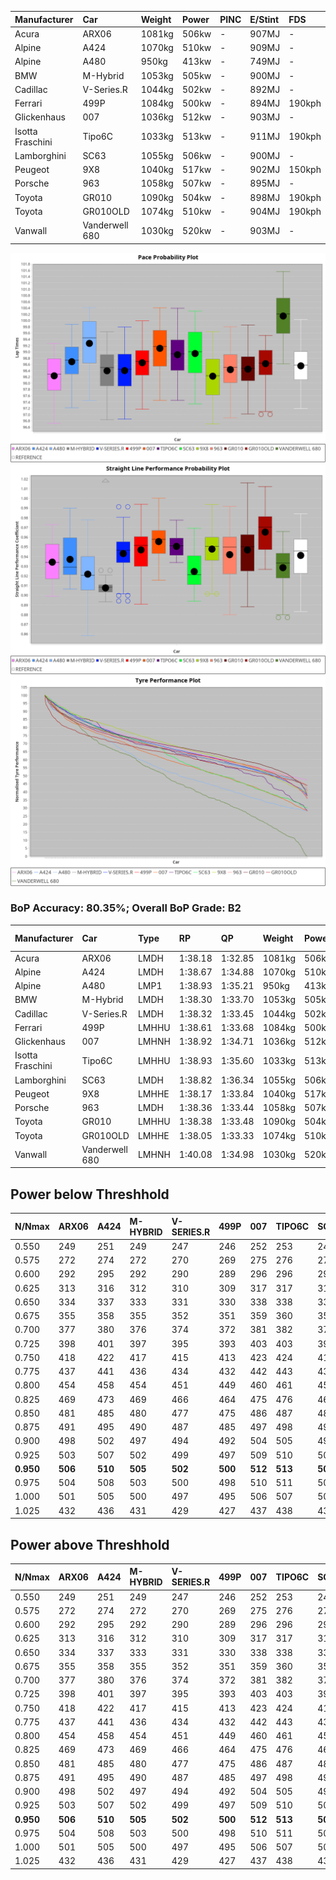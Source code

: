 | Manufacturer     | Car            | Weight | Power | PINC    | E/Stint | FDS     |
|:-|:-|:-|:-|:-|:-|:-|
| Acura            | ARX06          | 1081kg | 506kw |    -    | 907MJ   |    -    |
| Alpine           | A424           | 1070kg | 510kw |    -    | 909MJ   |    -    |
| Alpine           | A480           | 950kg  | 413kw |    -    | 749MJ   |    -    |
| BMW              | M-Hybrid       | 1053kg | 505kw |    -    | 900MJ   |    -    |
| Cadillac         | V-Series.R     | 1044kg | 502kw |    -    | 892MJ   |    -    |
| Ferrari          | 499P           | 1084kg | 500kw |    -    | 894MJ   | 190kph  |
| Glickenhaus      | 007            | 1036kg | 512kw |    -    | 903MJ   |    -    |
| Isotta Fraschini | Tipo6C         | 1033kg | 513kw |    -    | 911MJ   | 190kph  |
| Lamborghini      | SC63           | 1055kg | 506kw |    -    | 900MJ   |    -    |
| Peugeot          | 9X8            | 1040kg | 517kw |    -    | 902MJ   | 150kph  |
| Porsche          | 963            | 1058kg | 507kw |    -    | 895MJ   |    -    |
| Toyota           | GR010          | 1090kg | 504kw |    -    | 898MJ   | 190kph  |
| Toyota           | GR010OLD       | 1074kg | 510kw |    -    | 904MJ   | 190kph  |
| Vanwall          | Vanderwell 680 | 1030kg | 520kw |    -    | 903MJ   |    -    |

![PACECHART](./IMG/ACOMETHOD.png)
![STRAIGHTLINEPERFORMANCECHART](./IMG/ACOMETHOD_sp.png)
![TYREPERFORMANCECHART](./IMG/ACOMETHOD_tw.png)

### BoP Accuracy: 80.35%; Overall BoP Grade: B2
| Manufacturer     | Car            | Type  | RP      | QP      | Weight | Power¹ | Threshhold | PINC    | Power² | E/Stint | AVG Vmax  | FDS     | RDLC | L/Stint | BOP-Grade | Model Accuracy | Model Points | Match%  |
|:-|:-|:-|:-|:-|:-|:-|:-|:-|:-|:-|:-|:-|:-|:-|:-|:-|:-|:-|
| Acura            | ARX06          | LMDH  | 1:38.18 | 1:32.85 | 1081kg | 506kw  | 210.0kph   |    -    | 506kw  |  907MJ  | 308.86kph |    -    | 0.99 | 30      | -D1       | 100.00%        | 995          | 69.55%  |
| Alpine           | A424           | LMDH  | 1:38.67 | 1:34.88 | 1070kg | 510kw  | 210.0kph   |    -    | 510kw  |  909MJ  | 310.34kph |    -    | 1.00 | 30      | +C2       | 100.00%        | 642          | 72.95%  |
| Alpine           | A480           | LMP1  | 1:38.93 | 1:35.21 |  950kg | 413kw  | 210.0kph   |    -    | 413kw  |  749MJ  | 304.56kph |    -    | 0.97 | 28      | ~A1       | 60.26%         | 849          | 100.00% |
| BMW              | M-Hybrid       | LMDH  | 1:38.30 | 1:33.70 | 1053kg | 505kw  | 210.0kph   |    -    | 505kw  |  900MJ  | 306.91kph |    -    | 1.02 | 30      | -B2       | 100.00%        | 1714         | 82.10%  |
| Cadillac         | V-Series.R     | LMDH  | 1:38.32 | 1:33.45 | 1044kg | 502kw  | 210.0kph   |    -    | 502kw  |  892MJ  | 311.35kph |    -    | 1.02 | 30      | -B1       | 98.95%         | 2271         | 86.68%  |
| Ferrari          | 499P           | LMHHU | 1:38.61 | 1:33.68 | 1084kg | 500kw  | 210.0kph   |    -    | 500kw  |  894MJ  | 310.11kph | 190kph  | 1.01 | 30      | ~A1       | 99.93%         | 2718         | 98.52%  |
| Glickenhaus      | 007            | LMHNH | 1:38.92 | 1:34.71 | 1036kg | 512kw  | 210.0kph   |    -    | 512kw  |  903MJ  | 315.47kph |    -    | 0.95 | 30      | ~A1       | 96.34%         | 1634         | 96.16%  |
| Isotta Fraschini | Tipo6C         | LMHHU | 1:38.93 | 1:35.60 | 1033kg | 513kw  | 210.0kph   |    -    | 513kw  |  911MJ  | 314.89kph | 190kph  | 1.07 | 30      | +E1       | 92.36%         | 133          | 59.62%  |
| Lamborghini      | SC63           | LMDH  | 1:38.82 | 1:36.34 | 1055kg | 506kw  | 210.0kph   |    -    | 506kw  |  900MJ  | 308.61kph |    -    | 1.04 | 30      | ~A1       | 96.54%         | 418          | 95.74%  |
| Peugeot          | 9X8            | LMHHE | 1:38.17 | 1:33.84 | 1040kg | 517kw  | 210.0kph   |    -    | 517kw  |  902MJ  | 313.66kph | 150kph  | 1.02 | 30      | -B2       | 88.68%         | 2617         | 83.69%  |
| Porsche          | 963            | LMDH  | 1:38.36 | 1:33.44 | 1058kg | 507kw  | 210.0kph   |    -    | 507kw  |  895MJ  | 311.45kph |    -    | 1.01 | 30      | -B1       | 99.98%         | 6168         | 87.63%  |
| Toyota           | GR010          | LMHHU | 1:38.38 | 1:33.48 | 1090kg | 504kw  | 210.0kph   |    -    | 504kw  |  898MJ  | 310.24kph | 190kph  | 1.00 | 30      | -A2       | 98.53%         | 3557         | 90.09%  |
| Toyota           | GR010OLD       | LMHHE | 1:38.05 | 1:33.33 | 1074kg | 510kw  | 210.0kph   |    -    | 510kw  |  904MJ  | 314.76kph | 190kph  | 1.02 | 30      | -C1       | 92.01%         | 1427         | 75.98%  |
| Vanwall          | Vanderwell 680 | LMHNH | 1:40.08 | 1:34.98 | 1030kg | 520kw  | 210.0kph   |    -    | 520kw  |  903MJ  | 311.39kph |    -    | 1.01 | 30      | +Ω1       | 94.62%         | 633          | 26.26%  |

## Power below Threshhold
| N/Nmax    | ARX06   | A424    | M-HYBRID | V-SERIES.R | 499P    | 007     | TIPO6C  | SC63    | 9X8     | 963     | GR010   | GR010OLD | VANDERWELL 680 | ​     | RPM      | A480    |
|:-|:-|:-|:-|:-|:-|:-|:-|:-|:-|:-|:-|:-|:-|:-|:-|:-|
|  0.550    |  249    |  251    |  249     |  247       |  246    |  252    |  253    |  249    |  255    |  250    |  248    |  251     |  256           |  ​    |   --     |   -     |
|  0.575    |  272    |  274    |  272     |  270       |  269    |  275    |  276    |  272    |  278    |  273    |  271    |  274     |  279           |  ​    |   --     |   -     |
|  0.600    |  292    |  295    |  292     |  290       |  289    |  296    |  296    |  292    |  298    |  293    |  291    |  295     |  300           |  ​    |   --     |   -     |
|  0.625    |  313    |  316    |  312     |  310       |  309    |  317    |  317    |  313    |  320    |  314    |  312    |  316     |  322           |  ​    |   --     |   -     |
|  0.650    |  334    |  337    |  333     |  331       |  330    |  338    |  338    |  334    |  341    |  335    |  333    |  337     |  343           |  ​    |   --     |   -     |
|  0.675    |  355    |  358    |  355     |  352       |  351    |  359    |  360    |  355    |  363    |  356    |  354    |  358     |  365           |  ​    |   --     |   -     |
|  0.700    |  377    |  380    |  376     |  374       |  372    |  381    |  382    |  377    |  385    |  377    |  375    |  380     |  387           |  ​    |   --     |   -     |
|  0.725    |  398    |  401    |  397     |  395       |  393    |  403    |  403    |  398    |  407    |  399    |  396    |  401     |  409           |  ​    |   --     |   -     |
|  0.750    |  418    |  422    |  417     |  415       |  413    |  423    |  424    |  418    |  427    |  419    |  416    |  422     |  430           |  ​    |   --     |   -     |
|  0.775    |  437    |  441    |  436     |  434       |  432    |  442    |  443    |  437    |  446    |  438    |  435    |  441     |  449           |  ​    |  5000    |  242    |
|  0.800    |  454    |  458    |  454     |  451       |  449    |  460    |  461    |  454    |  464    |  455    |  453    |  458     |  467           |  ​    |  5500    |  286    |
|  0.825    |  469    |  473    |  469     |  466       |  464    |  475    |  476    |  469    |  479    |  470    |  468    |  473     |  482           |  ​    |  6000    |  320    |
|  0.850    |  481    |  485    |  480     |  477       |  475    |  486    |  487    |  481    |  491    |  482    |  479    |  485     |  494           |  ​    |  6500    |  361    |
|  0.875    |  491    |  495    |  490     |  487       |  485    |  497    |  498    |  491    |  502    |  492    |  489    |  495     |  505           |  ​    |  7000    |  404    |
|  0.900    |  498    |  502    |  497     |  494       |  492    |  504    |  505    |  498    |  509    |  499    |  496    |  502     |  512           |  ​    |  7500    |  414    |
|  0.925    |  503    |  507    |  502     |  499       |  497    |  509    |  510    |  503    |  514    |  504    |  501    |  507     |  517           |  ​    |  8000    |  410    |
| **0.950** | **506** | **510** | **505**  | **502**    | **500** | **512** | **513** | **506** | **517** | **507** | **504** | **510**  | **520**        | **​** | **8500** | **413** |
|  0.975    |  504    |  508    |  503     |  500       |  498    |  510    |  511    |  504    |  515    |  505    |  502    |  508     |  518           |  ​    |  9000    |  207    |
|  1.000    |  501    |  505    |  500     |  497       |  495    |  506    |  507    |  501    |  511    |  502    |  499    |  505     |  514           |  ​    |   --     |   -     |
|  1.025    |  432    |  436    |  431     |  429       |  427    |  437    |  438    |  432    |  441    |  433    |  430    |  436     |  444           |  ​    |   --     |   -     |

## Power above Threshhold
| N/Nmax    | ARX06   | A424    | M-HYBRID | V-SERIES.R | 499P    | 007     | TIPO6C  | SC63    | 9X8     | 963     | GR010   | GR010OLD | VANDERWELL 680 | ​     | RPM      | A480    |
|:-|:-|:-|:-|:-|:-|:-|:-|:-|:-|:-|:-|:-|:-|:-|:-|:-|
|  0.550    |  249    |  251    |  249     |  247       |  246    |  252    |  253    |  249    |  255    |  250    |  248    |  251     |  256           |  ​    |   --     |   -     |
|  0.575    |  272    |  274    |  272     |  270       |  269    |  275    |  276    |  272    |  278    |  273    |  271    |  274     |  279           |  ​    |   --     |   -     |
|  0.600    |  292    |  295    |  292     |  290       |  289    |  296    |  296    |  292    |  298    |  293    |  291    |  295     |  300           |  ​    |   --     |   -     |
|  0.625    |  313    |  316    |  312     |  310       |  309    |  317    |  317    |  313    |  320    |  314    |  312    |  316     |  322           |  ​    |   --     |   -     |
|  0.650    |  334    |  337    |  333     |  331       |  330    |  338    |  338    |  334    |  341    |  335    |  333    |  337     |  343           |  ​    |   --     |   -     |
|  0.675    |  355    |  358    |  355     |  352       |  351    |  359    |  360    |  355    |  363    |  356    |  354    |  358     |  365           |  ​    |   --     |   -     |
|  0.700    |  377    |  380    |  376     |  374       |  372    |  381    |  382    |  377    |  385    |  377    |  375    |  380     |  387           |  ​    |   --     |   -     |
|  0.725    |  398    |  401    |  397     |  395       |  393    |  403    |  403    |  398    |  407    |  399    |  396    |  401     |  409           |  ​    |   --     |   -     |
|  0.750    |  418    |  422    |  417     |  415       |  413    |  423    |  424    |  418    |  427    |  419    |  416    |  422     |  430           |  ​    |   --     |   -     |
|  0.775    |  437    |  441    |  436     |  434       |  432    |  442    |  443    |  437    |  446    |  438    |  435    |  441     |  449           |  ​    |  5000    |  242    |
|  0.800    |  454    |  458    |  454     |  451       |  449    |  460    |  461    |  454    |  464    |  455    |  453    |  458     |  467           |  ​    |  5500    |  286    |
|  0.825    |  469    |  473    |  469     |  466       |  464    |  475    |  476    |  469    |  479    |  470    |  468    |  473     |  482           |  ​    |  6000    |  320    |
|  0.850    |  481    |  485    |  480     |  477       |  475    |  486    |  487    |  481    |  491    |  482    |  479    |  485     |  494           |  ​    |  6500    |  361    |
|  0.875    |  491    |  495    |  490     |  487       |  485    |  497    |  498    |  491    |  502    |  492    |  489    |  495     |  505           |  ​    |  7000    |  404    |
|  0.900    |  498    |  502    |  497     |  494       |  492    |  504    |  505    |  498    |  509    |  499    |  496    |  502     |  512           |  ​    |  7500    |  414    |
|  0.925    |  503    |  507    |  502     |  499       |  497    |  509    |  510    |  503    |  514    |  504    |  501    |  507     |  517           |  ​    |  8000    |  410    |
| **0.950** | **506** | **510** | **505**  | **502**    | **500** | **512** | **513** | **506** | **517** | **507** | **504** | **510**  | **520**        | **​** | **8500** | **413** |
|  0.975    |  504    |  508    |  503     |  500       |  498    |  510    |  511    |  504    |  515    |  505    |  502    |  508     |  518           |  ​    |  9000    |  207    |
|  1.000    |  501    |  505    |  500     |  497       |  495    |  506    |  507    |  501    |  511    |  502    |  499    |  505     |  514           |  ​    |   --     |   -     |
|  1.025    |  432    |  436    |  431     |  429       |  427    |  437    |  438    |  432    |  441    |  433    |  430    |  436     |  444           |  ​    |   --     |   -     |
